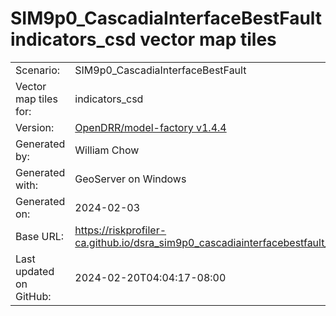 # SIM9p0_CascadiaInterfaceBestFault indicators_csd vector map tiles

|    			|			|
| --------------------- | --------------------- |
| Scenario:		| SIM9p0_CascadiaInterfaceBestFault		|
| Vector map tiles for:	| indicators_csd		|
| Version:		| [OpenDRR/model-factory v1.4.4](https://github.com/OpenDRR/model-factory/releases/tag/v1.4.4)	|
| Generated by:		| William Chow	|
| Generated with:	| GeoServer on Windows	|
| Generated on:		| 2024-02-03	|
| Base URL:		| <https://riskprofiler-ca.github.io/dsra_sim9p0_cascadiainterfacebestfault_indicators_csd/> |
| Last updated on GitHub: | 2024-02-20T04:04:17-08:00 |
